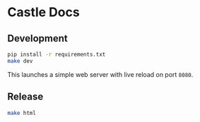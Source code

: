 # Castle Docs

## Development

```bash
pip install -r requirements.txt
make dev
```

This launches a simple web server with live reload on port `8080`.

## Release

```bash
make html
```
